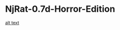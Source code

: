 # NjRat-0.7d-Horror-Edition

[alt text](https://github.com/De-eloper/NjRat-0.7d-Horror-Edition/raw/main/Screenshot.png?raw=true)

